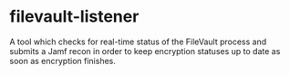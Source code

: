 # filevault-listener
A tool which checks for real-time status of the FileVault process and submits a Jamf recon in order to keep encryption statuses up to date as soon as encryption finishes.
